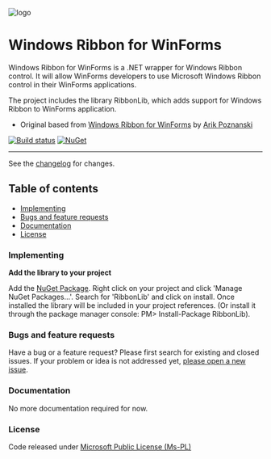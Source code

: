 ![logo](https://raw.githubusercontent.com/ennerperez/RibbonLib/master/.editoricon.png)

# Windows Ribbon for WinForms

Windows Ribbon for WinForms is a .NET wrapper for Windows Ribbon control.
It will allow WinForms developers to use Microsoft Windows Ribbon control in their WinForms applications.

The project includes the library RibbonLib, which adds support for Windows Ribbon to WinForms application.

- Original based from [Windows Ribbon for WinForms](https://windowsribbon.codeplex.com/) by [Arik Poznanski](https://github.com/arikpoz)

[![Build status](https://ci.appveyor.com/api/projects/status/qvp3883n5qvdr20m?svg=true)](https://ci.appveyor.com/project/ennerperez/ribbonlib)
[![NuGet](http://img.shields.io/nuget/v/RibbonLib.svg)](https://www.nuget.org/packages/RibbonLib/)

---------------------------------------

See the [changelog](CHANGELOG.md) for changes.

## Table of contents

* [Implementing](#implementing)
* [Bugs and feature requests](#bugs-and-feature-requests)
* [Documentation](#documentation)
* [License](#license)

### Implementing

**Add the library to your project**

Add the [NuGet Package](https://www.nuget.org/packages/RibbonLib/). Right click on your project and click 'Manage NuGet Packages...'. Search for 'RibbonLib' and click on install. Once installed the library will be included in your project references. (Or install it through the package manager console: PM> Install-Package RibbonLib).

### Bugs and feature requests

Have a bug or a feature request? Please first search for existing and closed issues. If your problem or idea is not addressed yet, [please open a new issue](https://github.com/ennerperez/RibbonLib/issues/new).

### Documentation

No more documentation required for now.

### License

Code released under [Microsoft Public License (Ms-PL)](LICENSE)